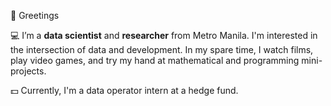 
<!---
yumoldianne/yumoldianne is a ✨ special ✨ repository because its `README.md` (this file) appears on your GitHub profile.
You can click the Preview link to take a look at your changes.
--->
👋 Greetings

💻 I’m a **data scientist** and **researcher** from Metro Manila. I'm interested in the intersection of data and development. In my spare time, I watch films, play video games, and try my hand at mathematical and programming mini-projects.

💵 Currently, I'm a data operator intern at a hedge fund.
